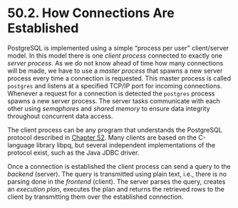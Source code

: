 # 50.2. How Connections Are Established

PostgreSQL is implemented using a simple “process per user” client/server model. In this model there is one _client process_ connected to exactly one _server process_. As we do not know ahead of time how many connections will be made, we have to use a _master process_ that spawns a new server process every time a connection is requested. This master process is called `postgres` and listens at a specified TCP/IP port for incoming connections. Whenever a request for a connection is detected the `postgres` process spawns a new server process. The server tasks communicate with each other using _semaphores_ and _shared memory_ to ensure data integrity throughout concurrent data access.

The client process can be any program that understands the PostgreSQL protocol described in [Chapter 52](https://www.postgresql.org/docs/12/protocol.html). Many clients are based on the C-language library libpq, but several independent implementations of the protocol exist, such as the Java JDBC driver.

Once a connection is established the client process can send a query to the _backend_ (server). The query is transmitted using plain text, i.e., there is no parsing done in the _frontend_ (client). The server parses the query, creates an _execution plan_, executes the plan and returns the retrieved rows to the client by transmitting them over the established connection.
